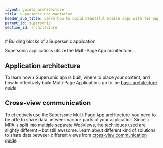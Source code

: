```yaml
---
layout: guides_architecture
title: Supersonic Documentation
header_sub_title: Learn how to build beautiful mobile apps with the Supersonic UI framework.
parent_id: supersonic
section_id: architecture
---
```


<section class="docs-section" id="overview">
# Building blocks of a Supersonic application

Supersonic applications utilize the Multi-Page App architecture...

## Application architecture

To learn how a Supersonic app is built, where to place your content, and how to effectively build Multi-Page Applications go to
the [basic architecture guide][architecture]


## Cross-view communication

To effectively use the Supersonic Multi-Page App architecture, you need to be able to share data between various parts of your application. Since a MPA is split into multiple separate WebViews, the techniques used are slightly different – but still awesome.
 Learn about different kind of solutions to share data between different views from [cross-view communication guide][communication].

</section>

[architecture]: /supersonic/guides/architecture/architecture

[communication]: /supersonic/guides/architecture/communication